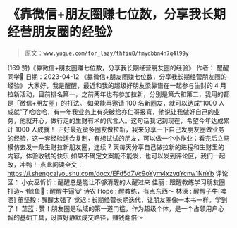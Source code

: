 # 《靠微信+朋友圈赚七位数，分享我长期经营朋友圈的经验》

> 原文：[`www.yuque.com/for_lazy/thfiu8/fmydbbn4n7q4l99y`](https://www.yuque.com/for_lazy/thfiu8/fmydbbn4n7q4l99y)

<ne-h2 id="71ba8ade" data-lake-id="71ba8ade"><ne-heading-ext><ne-heading-anchor></ne-heading-anchor><ne-heading-fold></ne-heading-fold></ne-heading-ext><ne-heading-content><ne-text id="u9815ce47">(169 赞)《靠微信+朋友圈赚七位数，分享我长期经营朋友圈的经验》</ne-text></ne-heading-content></ne-h2> <ne-p id="ue6c2e51d" data-lake-id="ue6c2e51d"><ne-text id="ua18b9db4">作者： 醒醒同学🍃</ne-text></ne-p> <ne-p id="u492594e6" data-lake-id="u492594e6"><ne-text id="u51a44c19">日期：2023-04-12</ne-text></ne-p> <ne-p id="ud0e08f25" data-lake-id="ud0e08f25"><ne-text id="udffac32f">《靠微信+朋友圈赚七位数，分享我长期经营朋友圈的经验》</ne-text></ne-p> <ne-p id="ufcc77dea" data-lake-id="ufcc77dea"><ne-text id="u1022421d">大家好，我是醒醒，最近和我的超级好朋友梁靠谱在一起参与生财的 4 月拉新活动，目前排名第一，之前两年也有参加拉新，分别是第六和第二，我用的都是「微信+朋友圈」的打法。</ne-text></ne-p> <ne-p id="u058d9ebd" data-lake-id="u058d9ebd"><ne-text id="u206b8563">如果能再邀请 100 名新圈友，就可以达成“1000 人成就”了哈哈哈，有一年我业务上有突破给亦仁哥报喜，他说让我做好自己的业务，他就开心，做行走的生财有术的代言人。这句话我记到现在，希望今年达成累计 1000 人成就！</ne-text></ne-p> <ne-p id="u0a0916f9" data-lake-id="u0a0916f9"><ne-text id="uc104d356">正好最近蛮多圈友做拉新，我来分享一下自己发朋友圈做业务的经验，这一套经验适合复制，有想试试的朋友，可以做一个小作业：看完后立马模仿去发一条生财拉新朋友圈，连续 7 天每天分享自己做拉新的进程和生财里的内容，体验收钱的快乐</ne-text></ne-p> <ne-p id="u80bb98de" data-lake-id="u80bb98de"><ne-text id="uf2d00327">如果不确定文案能不能发，也可以发到评论区，我们一起改，冲鸭！</ne-text></ne-p> <ne-p id="u64342870" data-lake-id="u64342870"><ne-text id="ue48c4505">点此阅读全文：</ne-text> [<ne-text id="u2649cefd">https://i.shengcaiyoushu.com/docx/EFd5d7Vc9oYym4xzvqYcnw1NnYb</ne-text>](https://i.shengcaiyoushu.com/docx/EFd5d7Vc9oYym4xzvqYcnw1NnYb)</ne-p> <ne-hole id="u85d84e18" data-lake-id="u85d84e18"><ne-card data-card-name="hr" data-card-type="block" id="cHsdZ" data-event-boundary="card"><ne-p id="u4d63cb71" data-lake-id="u4d63cb71"><ne-text id="u206ca2c9">评论区：</ne-text></ne-p> <ne-p id="u707204b3" data-lake-id="u707204b3"><ne-text id="u61375c8d">小女巫忻忻 : 醒醒总是能让不够清醒的人醒过来</ne-text> <ne-text id="u4a0a96fc">佳丽 : 跟醒教练学习朋友圈打造~</ne-text> <ne-text id="u567f54ea">鲸鱼🐳 : 醒醒牛逼🐮</ne-text> <ne-text id="u6b297f76">诗农 Hope : 醒教练，有点东西～</ne-text> <ne-text id="u0ad013bd">林深 : 醒醒子牛[啤酒]</ne-text> <ne-text id="udbf2f714">董坚毅 : 醒醒太强了</ne-text> <ne-text id="u4e282bd0">觉迟 : 长期经营长期迭代，让朋友圈像一本书一样。学到了！</ne-text> <ne-text id="u4dff5df8">芷蓝 : 赞！朋友圈是私域的第一道门槛，作为超级个体，是一个占领用户心智的基础工具，设置好静默成交路径，赚钱翻倍～</ne-text></ne-p></ne-card></ne-hole>